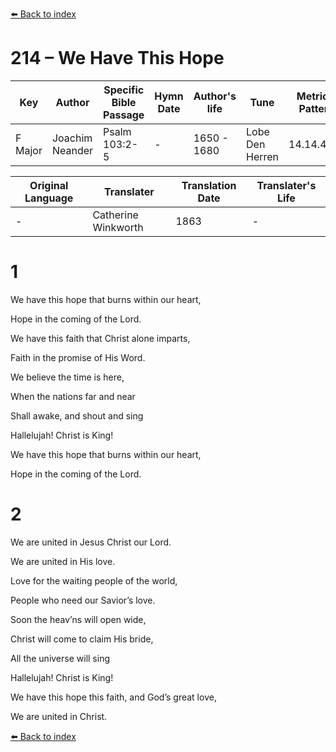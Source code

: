 [⬅️ Back to index](../README.md)

# 214 – We Have This Hope

Key | Author   | Specific Bible Passage     |Hymn Date |Author's life |Tune |Metrical Pattern   |Composer/Source                                                                                        
-- | --------- | ---------------------------|----------|--------------|-----|-------------------|-------------   
F Major  | Joachim Neander      | Psalm 103:2-5 | -  | 1650 - 1680 | Lobe Den Herren | 14.14.4.7.8 | Chorale Book for England, 1863 

Original Language | Translater | Translation Date   | Translater's Life     
----------------- | --------- | --------------------|-------------   
\-  | Catherine Winkworth      | 1863 | -  | 1827 - 1878 



# 1

We have this hope that burns within our heart,

Hope in the coming of the Lord.

We have this faith that Christ alone imparts,

Faith in the promise of His Word.

We believe the time is here,

When the nations far and near

Shall awake, and shout and sing

Hallelujah! Christ is King!

We have this hope that burns within our heart,

Hope in the coming of the Lord.



# 2

We are united in Jesus Christ our Lord.

We are united in His love.

Love for the waiting people of the world,

People who need our Savior’s love.

Soon the heav’ns will open wide,

Christ will come to claim His bride,

All the universe will sing

Hallelujah! Christ is King!

We have this hope this faith, and God’s great love,

We are united in Christ.

[⬅️ Back to index](../README.md)
